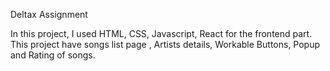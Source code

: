 Deltax Assignment

In this project, I used HTML, CSS, Javascript, React for the frontend part.
This project have songs list page , Artists details, Workable Buttons, Popup and Rating of songs.
